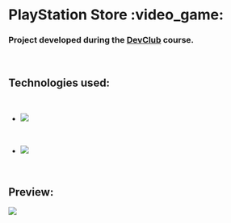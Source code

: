 <h1> PlayStation Store :video_game: </h1>
<h3>Project developed during the <a href="https://plataforma.devclub.com.br/auth/login?redirect=/">DevClub</a> course.</h3>

<br>

<h2>Technologies used:</h2>
<br>

- <img src="https://img.shields.io/badge/HTML-239120?style=for-the-badge&logo=html5&logoColor=white">

<br>

- <img src="https://img.shields.io/badge/CSS-239120?&style=for-the-badge&logo=css3&logoColor=white">

<br>

<h2>Preview:</h2>

<img src="https://github.com/augustogafr122/PlayStation-Store-CSS/blob/development/assets/PSMockup.png?raw=true"/>

